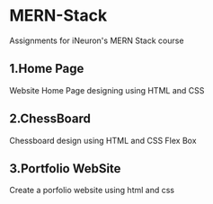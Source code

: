 # MERN-Stack
Assignments for iNeuron's MERN Stack course
## 1.Home Page
 Website Home Page designing using HTML and CSS
## 2.ChessBoard
Chessboard design using HTML and CSS Flex Box
## 3.Portfolio WebSite 
Create a porfolio website using html and css